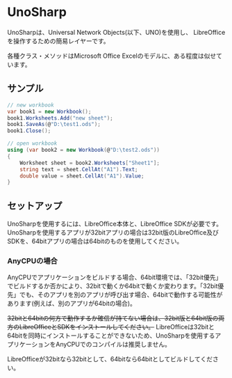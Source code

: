 # UnoSharp

UnoSharpは、Universal Network Objects(以下、UNO)を使用し、
LibreOfficeを操作するための簡易レイヤーです。

各種クラス・メソッドはMicrosoft Office Excelのモデルに、ある程度は似せています。

## サンプル

```cs
// new workbook
var book1 = new Workbook();
book1.Worksheets.Add("new sheet");
book1.SaveAs(@"D:\test1.ods");
book1.Close();

// open workbook
using (var book2 = new Workbook(@"D:\test2.ods"))
{
    Worksheet sheet = book2.Worksheets["Sheet1"];
    string text = sheet.CellAt("A1").Text;
    double value = sheet.CellAt("A1").Value;
}
```

## セットアップ

UnoSharpを使用するには、LibreOffice本体と、LibreOffice SDKが必要です。 UnoSharpを使用するアプリが32bitアプリの場合は32bit版のLibreOffice及びSDKを、64bitアプリの場合は64bitのものを使用してください。

### AnyCPUの場合

AnyCPUでアプリケーションをビルドする場合、64bit環境では、「32bit優先」でビルドするか否かにより、32bitで動くか64bitで動くか変わります。「32bit優先」でも、そのアプリを別のアプリが呼び出す場合、64bitで動作する可能性があります(例えば、別のアプリが64bitの場合)。

~~32bitと64bitの何方で動作するか確信が持てない場合は、32bit版と64bit版の両方のLibreOfficeとSDKをインストールしてください。~~
LibreOfficeは32bitと64bitを同時にインストールすることができないため、UnoSharpを使用するアプリケーションをAnyCPUでのコンパイルは推奨しません。

LibreOfficeが32bitなら32bitとして、64bitなら64bitとしてビルドしてください。
